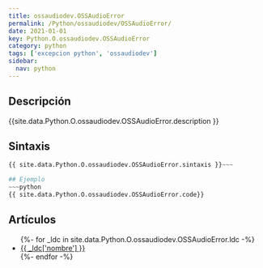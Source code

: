 ```yaml
---
title: ossaudiodev.OSSAudioError
permalink: /Python/ossaudiodev/OSSAudioError/
date: 2021-01-01
key: Python.O.ossaudiodev.OSSAudioError
category: python
tags: ['excepcion python', 'ossaudiodev']
sidebar: 
  nav: python
---
```


## Descripción
{{site.data.Python.O.ossaudiodev.OSSAudioError.description }}

## Sintaxis
~~~python
{{ site.data.Python.O.ossaudiodev.OSSAudioError.sintaxis }}~~~

## Ejemplo
~~~python
{{ site.data.Python.O.ossaudiodev.OSSAudioError.code}}
~~~

## Artículos
<ul>
{%- for _ldc in site.data.Python.O.ossaudiodev.OSSAudioError.ldc -%}
   <li>
       <a href="{{_ldc['url'] }}">{{ _ldc['nombre'] }}</a>
   </li>
{%- endfor -%}
</ul>
